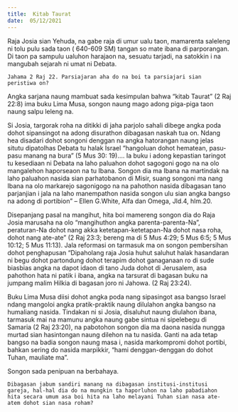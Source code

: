 ```yaml
---
title:  Kitab Taurat
date:  05/12/2021
---
```


Raja Josia sian Yehuda, na gabe raja di umur ualu taon, mamarenta saleleng ni tolu pulu sada taon ( 640-609 SM) tangan so mate ibana di parporangan. Di taon pa sampulu ualuhon harajaon na, sesuatu tarjadi, na satokkin i na mangubah sejarah ni umat ni Debata.

`Jahama 2 Raj 22. Parsiajaran aha do na boi ta parsiajari sian peristiwa on?`

Angka sarjana naung mambuat sada kesimpulan bahwa “kitab Taurat” (2 Raj 22:8) ima buku Lima Musa, songon naung mago adong piga-piga taon naung salpu leleng na.

Si Josia, targorak roha na ditikki di jaha parjolo sahali dibege angka poda dohot sipansingot na adong disurathon dibagasan naskah tua on. Ndang hea disadari dohot songoni denggan na angka hatorangan naung jelas situtu dipatolhas Debata tu halak Israel “hangoluan dohot hematean, pasu-pasu manang na bura” (5 Mus 30: 19)…. Ia buku i adong kepastian taringot tu kesediaan ni Debata na laho paluahon dohot sagogoni gogo na na olo mangalehon haporseaon na tu Ibana. Songon dia ma Ibana na martindak na laho paluahon nasida sian parhatobanon di Misir, suang songoni ma nang Ibana na olo markarejo sagonigogo na na pahothon nasida dibagasan tano parjanjian i jala na laho manempathon nasida songon ulu sian angka bangso na adong di portibion” – Ellen G.White, Alfa dan Omega, Jld.4, hlm.20.

Disepanjang pasal na mangihut, hita boi mamereng songon dia do Raja Josia marusaha na olo “mangihuthon angka parenta-parenta-Na”, peraturan-Na dohot nang akka ketetapan-ketetapan-Na dohot nasa roha, dohot nang ate-ate” (2 Raj 23:3; bereng ma di 5 Mus 4:29; 5 Mus 6:5; 5 Mus 10:12; 5 Mus 11:13). Jala reformasi on tarmasuk ma on songon pembersihan dohot penghapusan “Dipaholang raja Josia huhut saluhut halak hasandaran ni begu dohot partondung dohot terapim dohot ganaganaan ro di sude biasbias angka na dapot idaon di tano Juda dohot di Jerusalem, asa pahothon hata ni patik i ibana, angka na tarsurat di bagasan buku na jumpang malim Hilkia di bagasan joro ni Jahowa. (2 Raj 23:24).

Buku Lima Musa diisi dohot angka poda nang sipasingot asa bangso Israel ndang mangoloi angka pratik-praktik naung dilulahon angka bangso na humaliang nasida. Tindakan ni si Josia, disaluhut naung diulahon ibana, tarmasuk mai na mamunu angka naung gabe sintua ni sipelebegu di Samaria (2 Raj 23:20), na pabotohon songon dia ma daona nasida nungga murtad sian hasintongan naung dilehon na tu nasida. Ganti na ada tetap bangso na badia songon naung masa i, nasida markompromi dohot portibi, bahkan sering do nasida marpikkir, “hami denggan-denggan do dohot Tuhan, mauliate ma”.

Songon sada penipuan na berbahaya.

`Dibagasan jabum sandiri manang na dibagasan institusi-institusi gareja, hal-hal dia do na mungkin ta haporluhon na laho pabadiahon hita secara umum asa boi hita na laho melayani Tuhan sian nasa ate-atem dohot sian nasa roham?`